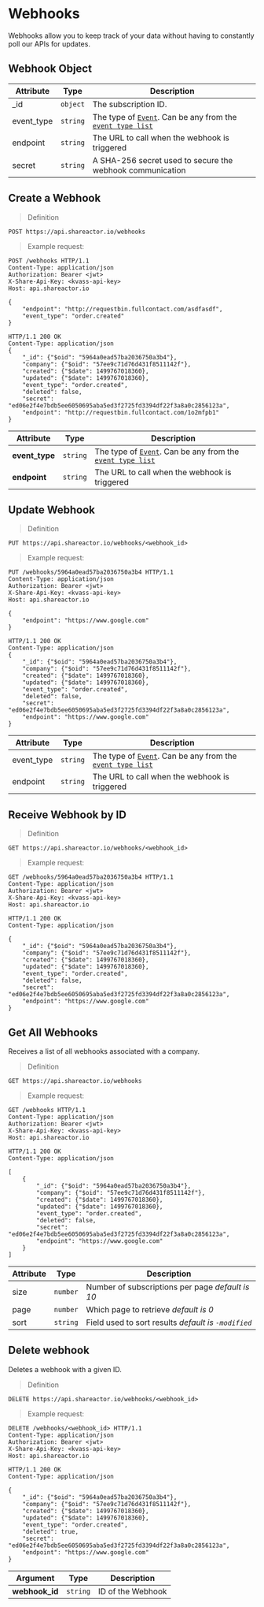 # Webhooks

Webhooks allow you to keep track of your data without having to constantly poll our APIs for updates.

## Webhook Object

Attribute | Type | Description
--------- | ---- | -------
_id | `object` | The subscription ID.
event_type | `string` | The type of [`Event`](#events). Can be any from the [`event type list`](#list-of-event-types)
endpoint | `string` | The URL to call when the webhook is triggered
secret | `string` | A SHA-256 secret used to secure the webhook communication

## Create a Webhook

> Definition

```
POST https://api.shareactor.io/webhooks
```


> Example request:

``` http
POST /webhooks HTTP/1.1
Content-Type: application/json
Authorization: Bearer <jwt>
X-Share-Api-Key: <kvass-api-key>
Host: api.shareactor.io

{
    "endpoint": "http://requestbin.fullcontact.com/asdfasdf",
    "event_type": "order.created"
}
```

``` http
HTTP/1.1 200 OK
Content-Type: application/json
{
    "_id": {"$oid": "5964a0ead57ba2036750a3b4"},
    "company": {"$oid": "57ee9c71d76d431f8511142f"},
    "created": {"$date": 1499767018360},
    "updated": {"$date": 1499767018360},
    "event_type": "order.created",
    "deleted": false,
    "secret": "ed06e2f4e7bdb5ee6050695aba5ed3f2725fd3394df22f3a8a0c2856123a",
    "endpoint": "http://requestbin.fullcontact.com/1o2mfpb1"
}
```

Attribute | Type | Description
--------- | ---- | -------
**event_type** | `string` | The type of [`Event`](#events). Can be any from the [`event type list`](#list-of-event-types)
**endpoint** | `string` | The URL to call when the webhook is triggered


## Update Webhook

> Definition

```
PUT https://api.shareactor.io/webhooks/<webhook_id>
```
> Example request:

``` http
PUT /webhooks/5964a0ead57ba2036750a3b4 HTTP/1.1
Content-Type: application/json
Authorization: Bearer <jwt>
X-Share-Api-Key: <kvass-api-key>
Host: api.shareactor.io

{
    "endpoint": "https://www.google.com"
}
```
``` http
HTTP/1.1 200 OK
Content-Type: application/json
{
    "_id": {"$oid": "5964a0ead57ba2036750a3b4"},
    "company": {"$oid": "57ee9c71d76d431f8511142f"},
    "created": {"$date": 1499767018360},
    "updated": {"$date": 1499767018360},
    "event_type": "order.created",
    "deleted": false,
    "secret": "ed06e2f4e7bdb5ee6050695aba5ed3f2725fd3394df22f3a8a0c2856123a",
    "endpoint": "https://www.google.com"
}
```

Attribute | Type | Description
--------- | ---- | -------
event_type | `string` | The type of [`Event`](#events). Can be any from the [`event type list`](#list-of-event-types)
endpoint | `string` | The URL to call when the webhook is triggered


## Receive Webhook by ID

> Definition

```
GET https://api.shareactor.io/webhooks/<webhook_id>
```
> Example request:

``` http
GET /webhooks/5964a0ead57ba2036750a3b4 HTTP/1.1
Content-Type: application/json
Authorization: Bearer <jwt>
X-Share-Api-Key: <kvass-api-key>
Host: api.shareactor.io
```
``` http
HTTP/1.1 200 OK
Content-Type: application/json

{
    "_id": {"$oid": "5964a0ead57ba2036750a3b4"},
    "company": {"$oid": "57ee9c71d76d431f8511142f"},
    "created": {"$date": 1499767018360},
    "updated": {"$date": 1499767018360},
    "event_type": "order.created",
    "deleted": false,
    "secret": "ed06e2f4e7bdb5ee6050695aba5ed3f2725fd3394df22f3a8a0c2856123a",
    "endpoint": "https://www.google.com"
}
```

## Get All Webhooks
Receives a list of all webhooks associated with a company.

> Definition

```
GET https://api.shareactor.io/webhooks
```
> Example request:

``` http
GET /webhooks HTTP/1.1
Content-Type: application/json
Authorization: Bearer <jwt>
X-Share-Api-Key: <kvass-api-key>
Host: api.shareactor.io
```
``` http
HTTP/1.1 200 OK
Content-Type: application/json

[
    {
        "_id": {"$oid": "5964a0ead57ba2036750a3b4"},
        "company": {"$oid": "57ee9c71d76d431f8511142f"},
        "created": {"$date": 1499767018360},
        "updated": {"$date": 1499767018360},
        "event_type": "order.created",
        "deleted": false,
        "secret": "ed06e2f4e7bdb5ee6050695aba5ed3f2725fd3394df22f3a8a0c2856123a",
        "endpoint": "https://www.google.com"
    }
]
```

Attribute | Type | Description
--------- | ---- | -------
size | `number` | Number of subscriptions per page _default is 10_
page | `number` | Which page to retrieve _default is 0_
sort | `string` | Field used to sort results _default is `-modified`_

## Delete webhook

Deletes a webhook with a given ID.

> Definition

```
DELETE https://api.shareactor.io/webhooks/<webhook_id>
```

> Example request:

``` http
DELETE /webhooks/<webhook_id> HTTP/1.1
Content-Type: application/json
Authorization: Bearer <jwt>
X-Share-Api-Key: <kvass-api-key>
Host: api.shareactor.io
```
``` http
HTTP/1.1 200 OK
Content-Type: application/json

{
    "_id": {"$oid": "5964a0ead57ba2036750a3b4"},
    "company": {"$oid": "57ee9c71d76d431f8511142f"},
    "created": {"$date": 1499767018360},
    "updated": {"$date": 1499767018360},
    "event_type": "order.created",
    "deleted": true,
    "secret": "ed06e2f4e7bdb5ee6050695aba5ed3f2725fd3394df22f3a8a0c2856123a",
    "endpoint": "https://www.google.com"
}
```

Argument | Type | Description
-------- | ---- | -----
**webhook_id** | `string` | ID of the Webhook
